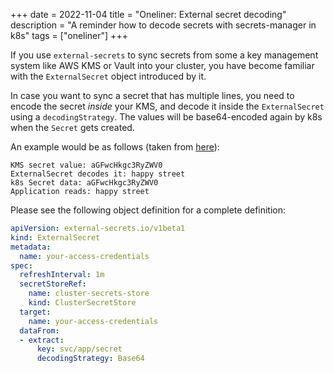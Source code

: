 +++
date = 2022-11-04
title = "Oneliner: External secret decoding"
description = "A reminder how to decode secrets with secrets-manager in k8s"
tags = ["oneliner"]
+++

If you use `external-secrets` to sync secrets from some a key management
system like AWS KMS or Vault into your cluster,
you have become familiar with the `ExternalSecret` object introduced by it.

In case you want to sync a secret that has multiple lines,
you need to encode the secret _inside_ your KMS,
and decode it inside the `ExternalSecret` using a `decodingStrategy`.
The values will be base64-encoded again by k8s when the `Secret` gets created.

An example would be as follows (taken from [here](https://external-secrets.io/v0.6.1/guides/decoding-strategy/)):
```
KMS secret value: aGFwcHkgc3RyZWV0
ExternalSecret decodes it: happy street
k8s Secret data: aGFwcHkgc3RyZWV0
Application reads: happy street
```

Please see the following object definition for a complete definition:
```yaml
apiVersion: external-secrets.io/v1beta1
kind: ExternalSecret
metadata:
  name: your-access-credentials
spec:
  refreshInterval: 1m
  secretStoreRef:
    name: cluster-secrets-store
    kind: ClusterSecretStore
  target:
    name: your-access-credentials
  dataFrom:
  - extract:
      key: svc/app/secret
      decodingStrategy: Base64
```
